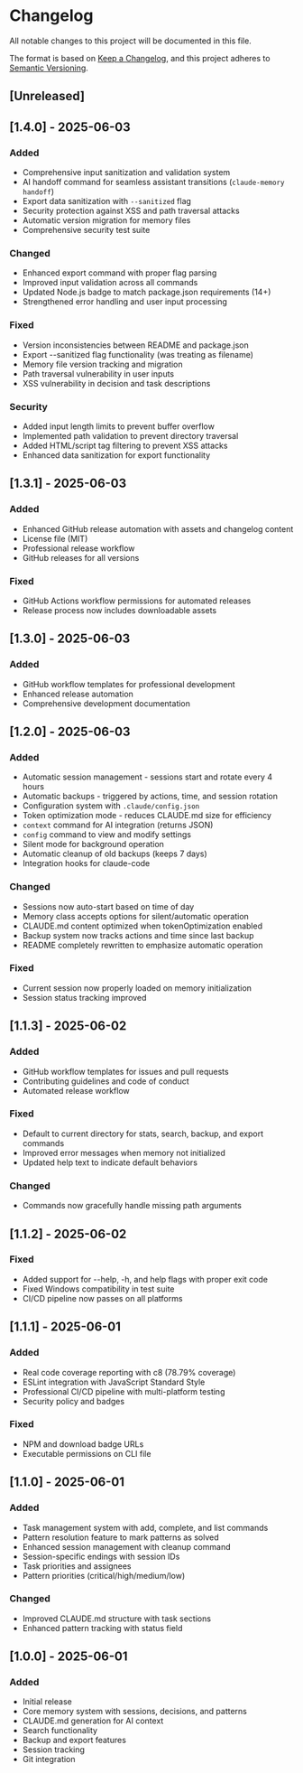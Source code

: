 # Changelog

All notable changes to this project will be documented in this file.

The format is based on [Keep a Changelog](https://keepachangelog.com/en/1.0.0/),
and this project adheres to [Semantic Versioning](https://semver.org/spec/v2.0.0.html).

## [Unreleased]

## [1.4.0] - 2025-06-03

### Added
- Comprehensive input sanitization and validation system
- AI handoff command for seamless assistant transitions (`claude-memory handoff`)
- Export data sanitization with `--sanitized` flag
- Security protection against XSS and path traversal attacks
- Automatic version migration for memory files
- Comprehensive security test suite

### Changed
- Enhanced export command with proper flag parsing
- Improved input validation across all commands
- Updated Node.js badge to match package.json requirements (14+)
- Strengthened error handling and user input processing

### Fixed
- Version inconsistencies between README and package.json
- Export --sanitized flag functionality (was treating as filename)
- Memory file version tracking and migration
- Path traversal vulnerability in user inputs
- XSS vulnerability in decision and task descriptions

### Security
- Added input length limits to prevent buffer overflow
- Implemented path validation to prevent directory traversal
- Added HTML/script tag filtering to prevent XSS attacks
- Enhanced data sanitization for export functionality

## [1.3.1] - 2025-06-03

### Added
- Enhanced GitHub release automation with assets and changelog content
- License file (MIT)
- Professional release workflow
- GitHub releases for all versions

### Fixed
- GitHub Actions workflow permissions for automated releases
- Release process now includes downloadable assets

## [1.3.0] - 2025-06-03

### Added
- GitHub workflow templates for professional development
- Enhanced release automation
- Comprehensive development documentation

## [1.2.0] - 2025-06-03

### Added
- Automatic session management - sessions start and rotate every 4 hours
- Automatic backups - triggered by actions, time, and session rotation
- Configuration system with `.claude/config.json`
- Token optimization mode - reduces CLAUDE.md size for efficiency
- `context` command for AI integration (returns JSON)
- `config` command to view and modify settings
- Silent mode for background operation
- Automatic cleanup of old backups (keeps 7 days)
- Integration hooks for claude-code

### Changed
- Sessions now auto-start based on time of day
- Memory class accepts options for silent/automatic operation
- CLAUDE.md content optimized when tokenOptimization enabled
- Backup system now tracks actions and time since last backup
- README completely rewritten to emphasize automatic operation

### Fixed
- Current session now properly loaded on memory initialization
- Session status tracking improved

## [1.1.3] - 2025-06-02

### Added
- GitHub workflow templates for issues and pull requests
- Contributing guidelines and code of conduct
- Automated release workflow

### Fixed
- Default to current directory for stats, search, backup, and export commands
- Improved error messages when memory not initialized
- Updated help text to indicate default behaviors

### Changed
- Commands now gracefully handle missing path arguments

## [1.1.2] - 2025-06-02

### Fixed
- Added support for --help, -h, and help flags with proper exit code
- Fixed Windows compatibility in test suite
- CI/CD pipeline now passes on all platforms

## [1.1.1] - 2025-06-01

### Added
- Real code coverage reporting with c8 (78.79% coverage)
- ESLint integration with JavaScript Standard Style
- Professional CI/CD pipeline with multi-platform testing
- Security policy and badges

### Fixed
- NPM and download badge URLs
- Executable permissions on CLI file

## [1.1.0] - 2025-06-01

### Added
- Task management system with add, complete, and list commands
- Pattern resolution feature to mark patterns as solved
- Enhanced session management with cleanup command
- Session-specific endings with session IDs
- Task priorities and assignees
- Pattern priorities (critical/high/medium/low)

### Changed
- Improved CLAUDE.md structure with task sections
- Enhanced pattern tracking with status field

## [1.0.0] - 2025-06-01

### Added
- Initial release
- Core memory system with sessions, decisions, and patterns
- CLAUDE.md generation for AI context
- Search functionality
- Backup and export features
- Session tracking
- Git integration